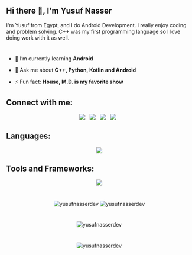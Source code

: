 ## Hi there 👋, I'm Yusuf Nasser

I'm Yusuf from Egypt, and I do Android Development. I really enjoy coding and problem solving. C++ was my first programming language so I love doing work with it as well.

#

- 🌱 I’m currently learning **Android**

- 💬 Ask me about **C++, Python, Kotlin and Android**

- ⚡ Fun fact: **House, M.D. is my favorite show**



## Connect with me:
<div align="center">

[<img src="https://img.icons8.com/color/48/000000/linkedin.png"/>](https://www.linkedin.com/in/yusuf-nasser/)  &nbsp; 
  [<img src="https://img.icons8.com/color/48/000000/twitter.png"/>](https://twitter.com/yusufnasserdev)  &nbsp;
  [<img src="https://img.icons8.com/fluent/48/000000/facebook-new.png"/>](https://www.facebook.com/yosifenasser/)  &nbsp;
  [<img src="https://img.icons8.com/fluent/48/000000/gmail.png"/>](mailto:yusufnassereng@gmail.com)  &nbsp;

</div>

## Languages:
&NewLine;

<div align="center">
<p title="zebi">
    <img src="https://skillicons.dev/icons?i=cpp,c,java,kotlin,cs,js,html,css,python" />
</p>
</div>

## Tools and Frameworks:
&NewLine;

<div align="center">
<a href="https://skillicons.dev">
    <img src="https://skillicons.dev/icons?i=androidstudio,visualstudio,vscode,git,bash,linux,blender,nodejs,qt" />
  </a>
</div>


#
<div align="center">
    <img align="center" src="https://github-readme-stats.vercel.app/api?username=yusufnasserdev&show_icons=true&theme=github_dark&hide_border=true&line_height=27" alt="yusufnasserdev" />
    <img align="center" src="https://github-readme-stats.vercel.app/api/top-langs/?username=yusufnasserdev&langs_count=3&theme=github_dark&hide_border=true" alt="yusufnasserdev" />
</div>

# 

<div align="center">
<p><img align="center" src="https://github-readme-stats.vercel.app/api/wakatime?username=yusufnasserdev&theme=github_dark&hide_border=true&v=2&langs_count=4" alt="yusufnasserdev" /></p>
</div>

#

<div align="center">
<a href="https://github.com/anuraghazra/github-readme-stats">
<img align="center" src="https://github-readme-streak-stats.herokuapp.com?user=yusufnasserdev&theme=github-dark-blue&hide_border=true" alt="yusufnasserdev" />
</a>
</div>
